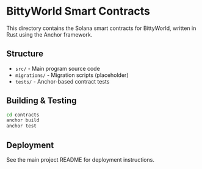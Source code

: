 # BittyWorld Smart Contracts

This directory contains the Solana smart contracts for BittyWorld, written in Rust using the Anchor framework.

## Structure

- `src/` - Main program source code
- `migrations/` - Migration scripts (placeholder)
- `tests/` - Anchor-based contract tests

## Building & Testing

```bash
cd contracts
anchor build
anchor test
```

## Deployment

See the main project README for deployment instructions. 